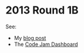 # 2013 Round 1B #

See:

   - My [blog post](http://matthewdaws.github.io/20131b.html)
   - The [Code Jam Dashboard](https://code.google.com/codejam/contest/2434486/dashboard)
